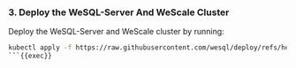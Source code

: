 ### 3. Deploy the WeSQL-Server And WeScale Cluster

Deploy the WeSQL-Server and WeScale cluster by running:

```bash
kubectl apply -f https://raw.githubusercontent.com/wesql/deploy/refs/heads/main/artifact/wescale-killercoda.yaml
```{{exec}}